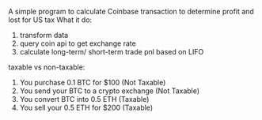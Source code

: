A simple program to calculate Coinbase transaction to determine profit and lost for US tax
What it do:
1. transform data
2. query coin api to get exchange rate
3. calculate long-term/ short-term trade pnl based on LIFO

taxable vs non-taxable:
1. You purchase 0.1 BTC for $100 (Not Taxable)
2. You send your BTC to a crypto exchange (Not Taxable)
3. You convert BTC into 0.5 ETH (Taxable)
4. You sell your 0.5 ETH for $200 (Taxable)

